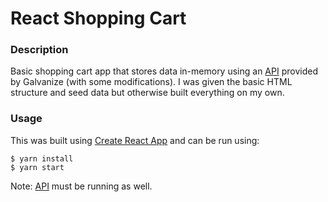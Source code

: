 # React Shopping Cart

### Description

Basic shopping cart app that stores data in-memory using an [API](https://github.com/JBallin/g-api) provided by Galvanize (with some modifications). I was given the basic HTML structure and seed data but otherwise built everything on my own.

### Usage

This was built using [Create React App](https://github.com/facebook/create-react-app) and can be run using:

```shell
$ yarn install
$ yarn start
```

Note: [API](https://github.com/JBallin/g-api) must be running as well.
